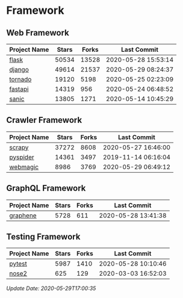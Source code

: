 # Framework

## Web Framework

| Project Name | Stars | Forks | Last Commit |
| ------------ | ----- | ----- | ----------- |
| [flask](https://github.com/pallets/flask) | 50534 | 13528 | 2020-05-28 15:53:14 |
| [django](https://github.com/django/django) | 49614 | 21537 | 2020-05-29 08:24:37 |
| [tornado](https://github.com/tornadoweb/tornado) | 19120 | 5198 | 2020-05-25 02:23:09 |
| [fastapi](https://github.com/tiangolo/fastapi) | 14319 | 956 | 2020-05-24 06:48:52 |
| [sanic](https://github.com/huge-success/sanic) | 13805 | 1271 | 2020-05-14 10:45:29 |

## Crawler Framework

| Project Name | Stars | Forks | Last Commit |
| ------------ | ----- | ----- | ----------- |
| [scrapy](https://github.com/scrapy/scrapy) | 37272 | 8608 | 2020-05-27 16:46:00 |
| [pyspider](https://github.com/binux/pyspider) | 14361 | 3497 | 2019-11-14 06:16:04 |
| [webmagic](https://github.com/code4craft/webmagic) | 8986 | 3769 | 2020-05-29 06:49:12 |

## GraphQL Framework

| Project Name | Stars | Forks | Last Commit |
| ------------ | ----- | ----- | ----------- |
| [graphene](https://github.com/graphql-python/graphene) | 5728 | 611 | 2020-05-28 13:41:38 |

## Testing Framework

| Project Name | Stars | Forks | Last Commit |
| ------------ | ----- | ----- | ----------- |
| [pytest](https://github.com/pytest-dev/pytest) | 5987 | 1410 | 2020-05-28 10:10:46 |
| [nose2](https://github.com/nose-devs/nose2) | 625 | 129 | 2020-03-03 16:52:03 |

*Update Date: 2020-05-29T17:00:35*